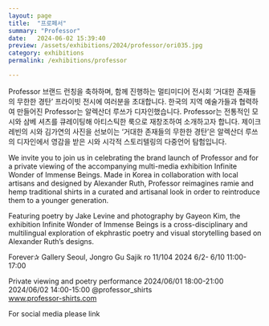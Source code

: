 ```yaml
---
layout: page
title:  "프로페서"
summary: "Professor"
date:   2024-06-02 15:39:40
preview: /assets/exhibitions/2024/professor/ori035.jpg
category: exhibitions
permalink: /exhibitions/professor

---
```


 

Professor 브랜드 런칭을 축하하며, 함께 진행하는 멀티미디어 전시회 ‘거대한 존재들의 무한한 경탄’ 프라이빗 전시에 여러분을 초대합니다. 한국의 지역 예술가들과 협력하여 만들어진 Professor는 알렉산더 루쓰가 디자인했습니다. Professor는 전통적인 모시와 삼베 셔츠를 큐레이팅해 아티스틱한 룩으로 재창조하여 소개하고자 합니다. 제이크 레빈의 시와 김가연의 사진을 선보이는 ‘거대한 존재들의 무한한 경탄’은 알렉산더 루쓰의 디자인에서 영감을 받은 시와 시각적 스토리텔링의 다중언어 탐험입니다.

We invite you to join us in celebrating the brand launch of Professor and for a private viewing of the accompanying multi-media exhibition Infinite Wonder of Immense Beings.
Made in Korea in collaboration with local artisans and designed by Alexander Ruth, Professor reimagines ramie and hemp traditional shirts in a curated and artisanal look in order to reintroduce them to a younger generation.

Featuring poetry by Jake Levine and photography by Gayeon Kim, the exhibition Infinite Wonder of Immense Beings is a cross-disciplinary and multilingual exploration of ekphrastic poetry and visual storytelling based on Alexander Ruth’s designs.

Forever✰ Gallery
Seoul, Jongro Gu Sajik ro 11/104
2024 6/2- 6/10    11:00-17:00

Private viewing and poetry performance
2024/06/01 18:00-21:00
2024/06/02  14:00-15:00
@professor_shirts                  
 www.professor-shirts.com

For social media please link
